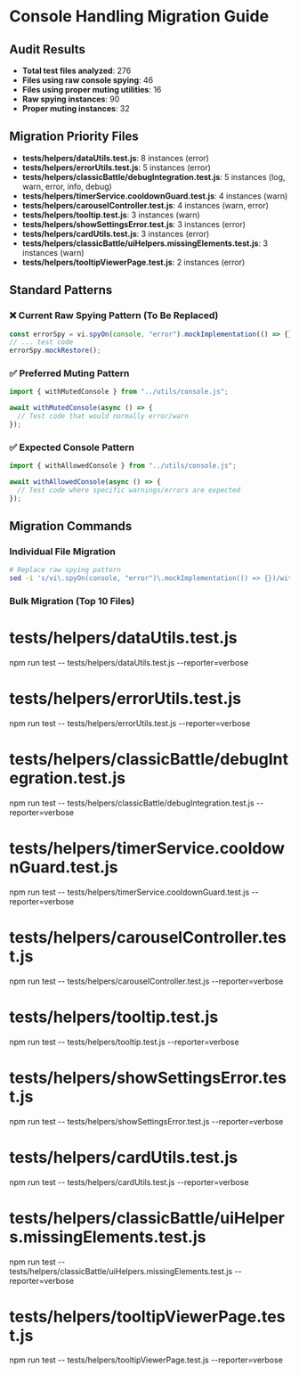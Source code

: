 # Console Handling Migration Guide

## Audit Results

- **Total test files analyzed**: 276
- **Files using raw console spying**: 46
- **Files using proper muting utilities**: 16
- **Raw spying instances**: 90
- **Proper muting instances**: 32

## Migration Priority Files

- **tests/helpers/dataUtils.test.js**: 8 instances (error)
- **tests/helpers/errorUtils.test.js**: 5 instances (error)
- **tests/helpers/classicBattle/debugIntegration.test.js**: 5 instances (log, warn, error, info, debug)
- **tests/helpers/timerService.cooldownGuard.test.js**: 4 instances (warn)
- **tests/helpers/carouselController.test.js**: 4 instances (warn, error)
- **tests/helpers/tooltip.test.js**: 3 instances (warn)
- **tests/helpers/showSettingsError.test.js**: 3 instances (error)
- **tests/helpers/cardUtils.test.js**: 3 instances (error)
- **tests/helpers/classicBattle/uiHelpers.missingElements.test.js**: 3 instances (warn)
- **tests/helpers/tooltipViewerPage.test.js**: 2 instances (error)

## Standard Patterns

### ❌ Current Raw Spying Pattern (To Be Replaced)
```javascript
const errorSpy = vi.spyOn(console, "error").mockImplementation(() => {});
// ... test code
errorSpy.mockRestore();
```

### ✅ Preferred Muting Pattern
```javascript
import { withMutedConsole } from "../utils/console.js";

await withMutedConsole(async () => {
  // Test code that would normally error/warn
});
```

### ✅ Expected Console Pattern
```javascript
import { withAllowedConsole } from "../utils/console.js";

await withAllowedConsole(async () => {
  // Test code where specific warnings/errors are expected
});
```

## Migration Commands

### Individual File Migration
```bash
# Replace raw spying pattern
sed -i 's/vi\.spyOn(console, "error")\.mockImplementation(() => {})/withMutedConsole/g' tests/path/to/file.test.js
```

### Bulk Migration (Top 10 Files)
# tests/helpers/dataUtils.test.js
npm run test -- tests/helpers/dataUtils.test.js --reporter=verbose
# tests/helpers/errorUtils.test.js
npm run test -- tests/helpers/errorUtils.test.js --reporter=verbose
# tests/helpers/classicBattle/debugIntegration.test.js
npm run test -- tests/helpers/classicBattle/debugIntegration.test.js --reporter=verbose
# tests/helpers/timerService.cooldownGuard.test.js
npm run test -- tests/helpers/timerService.cooldownGuard.test.js --reporter=verbose
# tests/helpers/carouselController.test.js
npm run test -- tests/helpers/carouselController.test.js --reporter=verbose
# tests/helpers/tooltip.test.js
npm run test -- tests/helpers/tooltip.test.js --reporter=verbose
# tests/helpers/showSettingsError.test.js
npm run test -- tests/helpers/showSettingsError.test.js --reporter=verbose
# tests/helpers/cardUtils.test.js
npm run test -- tests/helpers/cardUtils.test.js --reporter=verbose
# tests/helpers/classicBattle/uiHelpers.missingElements.test.js
npm run test -- tests/helpers/classicBattle/uiHelpers.missingElements.test.js --reporter=verbose
# tests/helpers/tooltipViewerPage.test.js
npm run test -- tests/helpers/tooltipViewerPage.test.js --reporter=verbose
